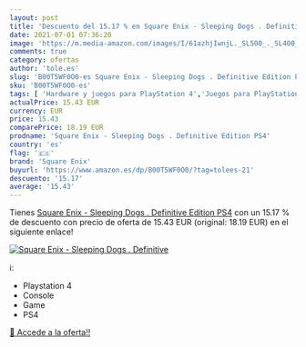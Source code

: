 ```yaml
---
layout: post
title: 'Descuento del 15.17 % en Square Enix - Sleeping Dogs . Definitive'
date: 2021-07-01 07:36:20
image: 'https://m.media-amazon.com/images/I/61azhjIwnjL._SL500_._SL400_.jpg'
comments: true
category: ofertas
author: 'tole.es'
slug: 'B00T5WF0O0-es Square Enix - Sleeping Dogs . Definitive Edition PS4'
sku: 'B00T5WF0O0-es'
tags: [ 'Hardware y juegos para PlayStation 4','Juegos para PlayStation 4','Videojuegos','ps4','square enix', ]
actualPrice: 15.43 EUR
currency: EUR
price: 15.43
comparePrice: 18.19 EUR
prodname: 'Square Enix - Sleeping Dogs . Definitive Edition PS4'
country: 'es'
flag: '🇪🇸'
brand: 'Square Enix'
buyurl: 'https://www.amazon.es/dp/B00T5WF0O0/?tag=tolees-21'
descuento: '15.17'
average: '15.43'
---
```


Tienes [Square Enix - Sleeping Dogs . Definitive Edition PS4](https://www.amazon.es/dp/B00T5WF0O0/?tag=tolees-21) con un 15.17 % de descuento con precio de oferta de 15.43 EUR (original: 18.19 EUR) en el siguiente enlace!

[![Square Enix - Sleeping Dogs . Definitive](https://m.media-amazon.com/images/I/61azhjIwnjL._SL500_._SL400_.jpg)](https://www.amazon.es/dp/B00T5WF0O0/?tag=tolees-21)

ℹ️:

- Playstation 4
- Console
- Game
- PS4

[🛒 Accede a la oferta!!](https://www.amazon.es/dp/B00T5WF0O0/?tag=tolees-21)
